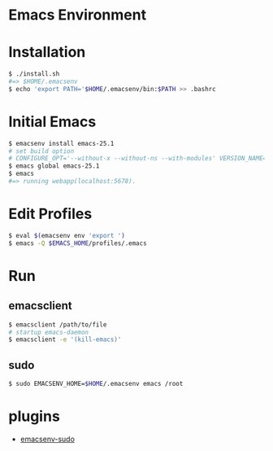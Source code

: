 # Emacs Environment

# Installation
```bash
$ ./install.sh
#=> $HOME/.emacsenv
$ echo 'export PATH='$HOME/.emacsenv/bin:$PATH >> .bashrc
```

# Initial Emacs
```bash
$ emacsenv install emacs-25.1
# set build option
# CONFIGURE_OPT='--without-x --without-ns --with-modules' VERSION_NAME='emacs-25.1-with-modules' emacsenv install emacs-25.1
$ emacs global emacs-25.1
$ emacs
#=> running webapp(localhost:5678).
```

# Edit Profiles
```bash
$ eval $(emacsenv env 'export ')
$ emacs -Q $EMACS_HOME/profiles/.emacs
```
# Run
## emacsclient
```bash
$ emacsclient /path/to/file
# startup emacs-daemon
$ emacsclient -e '(kill-emacs)'
```

## sudo
```bash
$ sudo EMACSENV_HOME=$HOME/.emacsenv emacs /root
```

# plugins
* [emacsenv-sudo](https://github.com/m0cchi/emacsenv-sudo)
